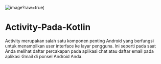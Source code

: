 ![image](https://github.com/Ek-star/Activity-Pada-Kotlin/assets/92238923/0f80a9d3-9baf-4d3a-a75e-018b85820b16)?raw=true)

# Activity-Pada-Kotlin
Activity  merupakan salah satu komponen penting Android yang berfungsi untuk menampilkan user interface ke layar pengguna. Ini seperti pada saat Anda melihat daftar percakapan pada aplikasi chat atau daftar email pada aplikasi Gmail di ponsel Android Anda.
